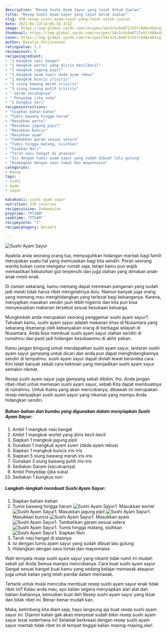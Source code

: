 ```yaml
---
description: "Resep Sushi Ayam Sayur yang lezat Untuk Jualan"
title: "Resep Sushi Ayam Sayur yang lezat Untuk Jualan"
slug: 450-resep-sushi-ayam-sayur-yang-lezat-untuk-jualan
date: 2021-04-13T14:05:54.371Z
image: https://img-global.cpcdn.com/recipes/54c5c5c0a0717e5f/680x482cq70/sushi-ayam-sayur-foto-resep-utama.jpg
thumbnail: https://img-global.cpcdn.com/recipes/54c5c5c0a0717e5f/680x482cq70/sushi-ayam-sayur-foto-resep-utama.jpg
cover: https://img-global.cpcdn.com/recipes/54c5c5c0a0717e5f/680x482cq70/sushi-ayam-sayur-foto-resep-utama.jpg
author: Rosalie Christensen
ratingvalue: 3.2
reviewcount: 9
recipeingredient:
- "1 mangkuk nasi hangat"
- "1 mangkuk wortel yang diiris kecilkecil"
- "1 mangkuk jagung pipil"
- "1 mangkuk ayam suwir dada ayam rebus"
- "1 mangkuk buncis irisiris"
- "5 siung bawang merah irisiris"
- "3 siung bawang putih irisiris"
- " Garam secukupnya"
- " Penyedap jika suka"
- "1 bungkus nori"
recipeinstructions:
- "Siapkan bahan-bahan"
- "Tumis bawang hingga harum"
- "Masukkan wortel"
- "Masukkan jagung pipil"
- "Masukkan buncis"
- "Masukkan ayam"
- "Tambahkan garam sesuai selera"
- "Tumis hingga matang, sisihkan"
- "Siapkan Nori"
- "Taruh nasi hangat di atasnya"
- "Isi dengan tumis ayam sayur yang sudah dibuat lalu gulung"
- "Hidangkan dengan saos tomat dan mayonnaise"
categories:
- Resep
tags:
- sushi
- ayam
- sayur

katakunci: sushi ayam sayur 
nutrition: 276 calories
recipecuisine: Indonesian
preptime: "PT20M"
cooktime: "PT54M"
recipeyield: "1"
recipecategory: Dessert

---
```



![Sushi Ayam Sayur](https://img-global.cpcdn.com/recipes/54c5c5c0a0717e5f/680x482cq70/sushi-ayam-sayur-foto-resep-utama.jpg)

Apabila anda seorang orang tua, menyuguhkan hidangan mantab bagi famili merupakan suatu hal yang memuaskan bagi kita sendiri. Peran seorang  wanita bukan cuma mengatur rumah saja, tetapi kamu pun wajib memastikan kebutuhan gizi terpenuhi dan juga olahan yang dimakan anak-anak mesti enak.

Di zaman  sekarang, kamu memang dapat memesan panganan yang sudah jadi meski tidak harus ribet mengolahnya dulu. Namun banyak juga orang yang memang mau menghidangkan yang terlezat bagi keluarganya. Karena, menyajikan masakan sendiri jauh lebih higienis dan kita pun bisa menyesuaikan makanan tersebut sesuai kesukaan keluarga. 



Mungkinkah anda merupakan seorang penggemar sushi ayam sayur?. Tahukah kamu, sushi ayam sayur adalah makanan khas di Nusantara yang sekarang disenangi oleh kebanyakan orang di berbagai wilayah di Nusantara. Anda bisa membuat sushi ayam sayur olahan sendiri di rumahmu dan pasti jadi hidangan kesukaanmu di akhir pekan.

Kamu jangan bingung untuk mendapatkan sushi ayam sayur, lantaran sushi ayam sayur gampang untuk dicari dan anda pun dapat menghidangkannya sendiri di tempatmu. sushi ayam sayur dapat diolah lewat beraneka cara. Kini telah banyak sekali cara kekinian yang menjadikan sushi ayam sayur semakin nikmat.

Resep sushi ayam sayur juga gampang sekali dibikin, lho. Anda jangan ribet-ribet untuk memesan sushi ayam sayur, sebab Kita dapat membuatnya di rumahmu. Untuk Kamu yang akan mencobanya, dibawah ini merupakan resep menyajikan sushi ayam sayur yang nikamat yang mampu Anda hidangkan sendiri.

<!--inarticleads1-->

##### Bahan-bahan dan bumbu yang digunakan dalam menyiapkan Sushi Ayam Sayur:

1. Ambil 1 mangkuk nasi hangat
1. Ambil 1 mangkuk wortel yang diiris kecil-kecil
1. Siapkan 1 mangkuk jagung pipil
1. Gunakan 1 mangkuk ayam suwir (dada ayam rebus)
1. Siapkan 1 mangkuk buncis iris-iris
1. Siapkan 5 siung bawang merah iris-iris
1. Gunakan 3 siung bawang putih iris-iris
1. Sediakan  Garam (secukupnya)
1. Ambil  Penyedap (jika suka)
1. Sediakan 1 bungkus nori




<!--inarticleads2-->

##### Langkah-langkah membuat Sushi Ayam Sayur:

1. Siapkan bahan-bahan
1. Tumis bawang hingga harum
<img src="//assets-global.cpcdn.com/assets/icons/button_play-2c75c40dde080a61004c1f40b05d8f140eaff45d7e9e6481dc71c63d2e7c4909.png" alt="Sushi Ayam Sayur">1. Masukkan wortel
<img src="//assets-global.cpcdn.com/assets/icons/button_play-2c75c40dde080a61004c1f40b05d8f140eaff45d7e9e6481dc71c63d2e7c4909.png" alt="Sushi Ayam Sayur">1. Masukkan jagung pipil
<img src="//assets-global.cpcdn.com/assets/icons/button_play-2c75c40dde080a61004c1f40b05d8f140eaff45d7e9e6481dc71c63d2e7c4909.png" alt="Sushi Ayam Sayur">1. Masukkan buncis
<img src="//assets-global.cpcdn.com/assets/icons/button_play-2c75c40dde080a61004c1f40b05d8f140eaff45d7e9e6481dc71c63d2e7c4909.png" alt="Sushi Ayam Sayur">1. Masukkan ayam
<img src="//assets-global.cpcdn.com/assets/icons/button_play-2c75c40dde080a61004c1f40b05d8f140eaff45d7e9e6481dc71c63d2e7c4909.png" alt="Sushi Ayam Sayur">1. Tambahkan garam sesuai selera
<img src="//assets-global.cpcdn.com/assets/icons/button_play-2c75c40dde080a61004c1f40b05d8f140eaff45d7e9e6481dc71c63d2e7c4909.png" alt="Sushi Ayam Sayur">1. Tumis hingga matang, sisihkan
<img src="//assets-global.cpcdn.com/assets/icons/button_play-2c75c40dde080a61004c1f40b05d8f140eaff45d7e9e6481dc71c63d2e7c4909.png" alt="Sushi Ayam Sayur">1. Siapkan Nori
1. Taruh nasi hangat di atasnya
1. Isi dengan tumis ayam sayur yang sudah dibuat lalu gulung
1. Hidangkan dengan saos tomat dan mayonnaise




Wah ternyata resep sushi ayam sayur yang nikamt tidak rumit ini mudah sekali ya! Anda Semua mampu mencobanya. Cara buat sushi ayam sayur Sangat sesuai banget buat kamu yang sedang belajar memasak ataupun juga untuk kalian yang telah pandai dalam memasak.

Tertarik untuk mulai mencoba membuat resep sushi ayam sayur enak tidak ribet ini? Kalau anda mau, ayo kalian segera menyiapkan alat-alat dan bahan-bahannya, kemudian buat deh Resep sushi ayam sayur yang lezat dan tidak ribet ini. Benar-benar mudah kan. 

Maka, ketimbang kita diam saja, hayo langsung aja buat resep sushi ayam sayur ini. Dijamin kalian gak akan menyesal sudah bikin resep sushi ayam sayur lezat sederhana ini! Selamat berkreasi dengan resep sushi ayam sayur mantab tidak ribet ini di tempat tinggal kalian masing-masing,oke!.

